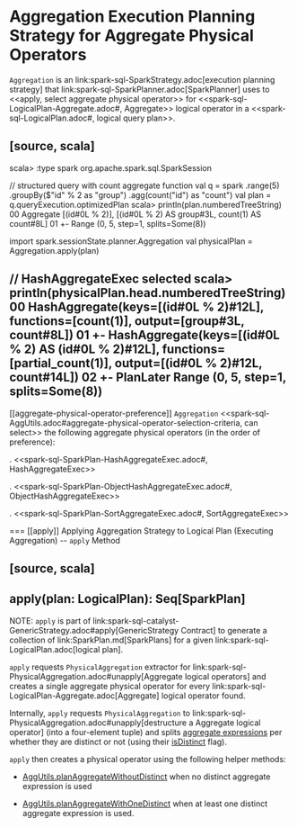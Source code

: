 # Aggregation Execution Planning Strategy for Aggregate Physical Operators

`Aggregation` is an link:spark-sql-SparkStrategy.adoc[execution planning strategy] that link:spark-sql-SparkPlanner.adoc[SparkPlanner] uses to <<apply, select aggregate physical operator>> for <<spark-sql-LogicalPlan-Aggregate.adoc#, Aggregate>> logical operator in a <<spark-sql-LogicalPlan.adoc#, logical query plan>>.

[source, scala]
----
scala> :type spark
org.apache.spark.sql.SparkSession

// structured query with count aggregate function
val q = spark
  .range(5)
  .groupBy($"id" % 2 as "group")
  .agg(count("id") as "count")
val plan = q.queryExecution.optimizedPlan
scala> println(plan.numberedTreeString)
00 Aggregate [(id#0L % 2)], [(id#0L % 2) AS group#3L, count(1) AS count#8L]
01 +- Range (0, 5, step=1, splits=Some(8))

import spark.sessionState.planner.Aggregation
val physicalPlan = Aggregation.apply(plan)

// HashAggregateExec selected
scala> println(physicalPlan.head.numberedTreeString)
00 HashAggregate(keys=[(id#0L % 2)#12L], functions=[count(1)], output=[group#3L, count#8L])
01 +- HashAggregate(keys=[(id#0L % 2) AS (id#0L % 2)#12L], functions=[partial_count(1)], output=[(id#0L % 2)#12L, count#14L])
02    +- PlanLater Range (0, 5, step=1, splits=Some(8))
----

[[aggregate-physical-operator-preference]]
`Aggregation` <<spark-sql-AggUtils.adoc#aggregate-physical-operator-selection-criteria, can select>> the following aggregate physical operators (in the order of preference):

. <<spark-sql-SparkPlan-HashAggregateExec.adoc#, HashAggregateExec>>

. <<spark-sql-SparkPlan-ObjectHashAggregateExec.adoc#, ObjectHashAggregateExec>>

. <<spark-sql-SparkPlan-SortAggregateExec.adoc#, SortAggregateExec>>

=== [[apply]] Applying Aggregation Strategy to Logical Plan (Executing Aggregation) -- `apply` Method

[source, scala]
----
apply(plan: LogicalPlan): Seq[SparkPlan]
----

NOTE: `apply` is part of link:spark-sql-catalyst-GenericStrategy.adoc#apply[GenericStrategy Contract] to generate a collection of link:SparkPlan.md[SparkPlans] for a given link:spark-sql-LogicalPlan.adoc[logical plan].

`apply` requests `PhysicalAggregation` extractor for link:spark-sql-PhysicalAggregation.adoc#unapply[Aggregate logical operators] and creates a single aggregate physical operator for every link:spark-sql-LogicalPlan-Aggregate.adoc[Aggregate] logical operator found.

Internally, `apply` requests `PhysicalAggregation` to link:spark-sql-PhysicalAggregation.adoc#unapply[destructure a Aggregate logical operator] (into a four-element tuple) and splits [aggregate expressions](../expressions/AggregateExpression.md) per whether they are distinct or not (using their [isDistinct](../expressions/AggregateExpression.md#isDistinct) flag).

`apply` then creates a physical operator using the following helper methods:

* [AggUtils.planAggregateWithoutDistinct](../spark-sql-AggUtils.md#planAggregateWithoutDistinct) when no distinct aggregate expression is used

* [AggUtils.planAggregateWithOneDistinct](../spark-sql-AggUtils.md#planAggregateWithOneDistinct) when at least one distinct aggregate expression is used.
